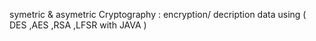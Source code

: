  symetric & asymetric Cryptography :  encryption/ decription  data using ( DES ,AES ,RSA ,LFSR with  JAVA )
